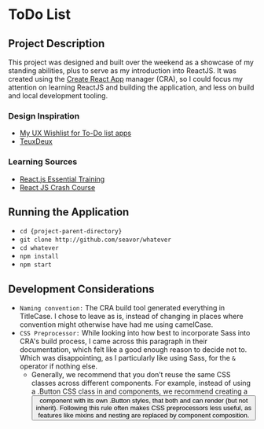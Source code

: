 # ToDo List

## Project Description

This project was designed and built over the weekend as a showcase of my standing abilities, plus to serve as my introduction into ReactJS. It was created using the [Create React App](https://github.com/facebookincubator/create-react-app) manager (CRA), so I could focus my attention on learning ReactJS and building the application, and less on build and local development tooling.

### Design Inspiration
- [My UX Wishlist for To-Do list apps](https://uxplanet.org/my-ux-wishlist-for-to-do-list-apps-d43f737817bd)
- [TeuxDeux](https://teuxdeux.com/)

### Learning Sources
- [React.js Essential Training](https://www.lynda.com/React-js-tutorials/React-js-Essential-Training/496905-2.html)
- [React JS Crash Course](https://www.youtube.com/watch?v=A71aqufiNtQ)

## Running the Application
- `cd {project-parent-directory}`
- `git clone http://github.com/seavor/whatever`
- `cd whatever`
- `npm install`
- `npm start`

## Development Considerations
- `Naming convention:` The CRA build tool generated everything in TitleCase. I chose to leave as is, instead of changing in places where convention might otherwise have had me using camelCase.
- `CSS Preprocessor:` While looking into how best to incorporate Sass into CRA's build process, I came across this paragraph in their documentation, which felt like a good enough reason to decide not to. Which was disappointing, as I particularly like using Sass, for the `&` operator if nothing else.
  - Generally, we recommend that you don’t reuse the same CSS classes across different components. For example, instead of using a .Button CSS class in <AcceptButton> and <RejectButton> components, we recommend creating a <Button> component with its own .Button styles, that both <AcceptButton> and <RejectButton> can render (but not inherit). Following this rule often makes CSS preprocessors less useful, as features like mixins and nesting are replaced by component composition.